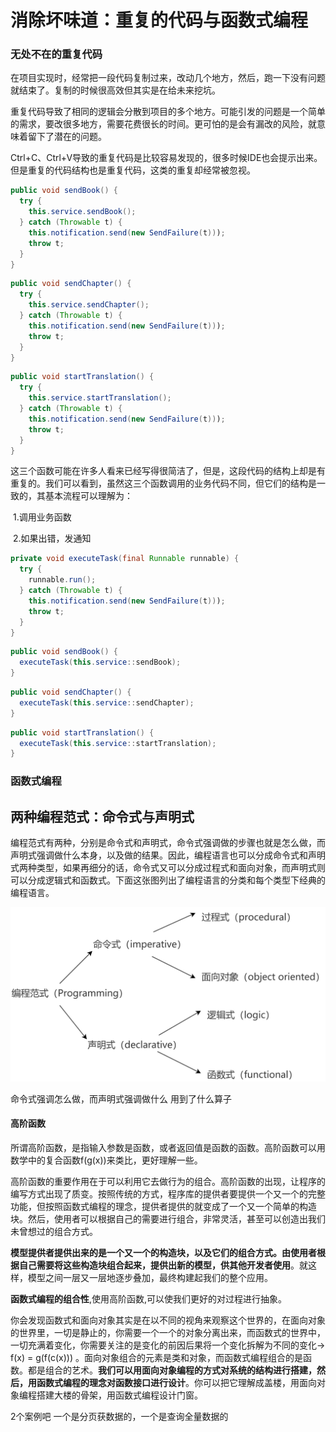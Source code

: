 # 消除坏味道：重复的代码与函数式编程

### 无处不在的重复代码

​		在项目实现时，经常把一段代码复制过来，改动几个地方，然后，跑一下没有问题就结束了。复制的时候很高效但其实是在给未来挖坑。

​        重复代码导致了相同的逻辑会分散到项目的多个地方。可能引发的问题是一个简单的需求，要改很多地方，需要花费很长的时间。更可怕的是会有漏改的风险，就意味着留下了潜在的问题。

​        Ctrl+C、Ctrl+V导致的重复代码是比较容易发现的，很多时候IDE也会提示出来。但是重复的代码结构也是重复代码，这类的重复却经常被忽视。

```java
public void sendBook() {
  try {
    this.service.sendBook();
  } catch (Throwable t) {
    this.notification.send(new SendFailure(t)));
    throw t;
  }
}
```

```java
public void sendChapter() {
  try {
    this.service.sendChapter();
  } catch (Throwable t) {
    this.notification.send(new SendFailure(t)));
    throw t;
  }
}
```

```java
public void startTranslation() {
  try {
    this.service.startTranslation();
  } catch (Throwable t) {
    this.notification.send(new SendFailure(t)));
    throw t;
  }
}
```

这三个函数可能在许多人看来已经写得很简洁了，但是，这段代码的结构上却是有重复的。我们可以看到，虽然这三个函数调用的业务代码不同，但它们的结构是一致的，其基本流程可以理解为：

​	1.调用业务函数

​	2.如果出错，发通知

```java
private void executeTask(final Runnable runnable) {
  try {
    runnable.run();
  } catch (Throwable t) {
    this.notification.send(new SendFailure(t)));
    throw t;
  }
}
```

```java
public void sendBook() {
  executeTask(this.service::sendBook);
}
```

```java
public void sendChapter() {
  executeTask(this.service::sendChapter);
}
```

```java
public void startTranslation() {
  executeTask(this.service::startTranslation);
}
```



### 函数式编程

## 两种编程范式：命令式与声明式

编程范式有两种，分别是命令式和声明式，命令式强调做的步骤也就是怎么做，而声明式强调做什么本身，以及做的结果。因此，编程语言也可以分成命令式和声明式两种类型，如果再细分的话，命令式又可以分成过程式和面向对象，而声明式则可以分成逻辑式和函数式。下面这张图列出了编程语言的分类和每个类型下经典的编程语言。



![编程范式](readme.assets/编程范式.jpg)

命令式强调怎么做，而声明式强调做什么 用到了什么算子

#### 高阶函数 

所谓高阶函数，是指输入参数是函数，或者返回值是函数的函数。高阶函数可以用数学中的复合函数f(g(x))来类比，更好理解一些。

高阶函数的重要作用在于可以利用它去做行为的组合。高阶函数的出现，让程序的编写方式出现了质变。按照传统的方式，程序库的提供者要提供一个又一个的完整功能，但按照函数式编程的理念，提供者提供的就变成了一个又一个简单的构造块。然后，使用者可以根据自己的需要进行组合，非常灵活，甚至可以创造出我们未曾想过的组合方式。

**模型提供者提供出来的是一个又一个的构造块，以及它们的组合方式。由使用者根据自己需要将这些构造块组合起来，提供出新的模型，供其他开发者使用**。就这样，模型之间一层又一层地逐步叠加，最终构建起我们的整个应用。

**函数式编程的组合性**,使用高阶函数,可以使我们更好的对过程进行抽象。

你会发现函数式和面向对象其实是在以不同的视角来观察这个世界的，在面向对象的世界里，一切是静止的，你需要一个一个的对象分离出来，而函数式的世界中，一切充满着变化，你需要关注的是变化的前因后果将一个变化拆解为不同的变化->  f(x) = g(f(c(x))) 。面向对象组合的元素是类和对象，而函数式编程组合的是函数。都是组合的艺术。**我们可以用面向对象编程的方式对系统的结构进行搭建，然后，用函数式编程的理念对函数接口进行设计**。你可以把它理解成盖楼，用面向对象编程搭建大楼的骨架，用函数式编程设计门窗。



2个案例吧 一个是分页获数据的，一个是查询全量数据的
